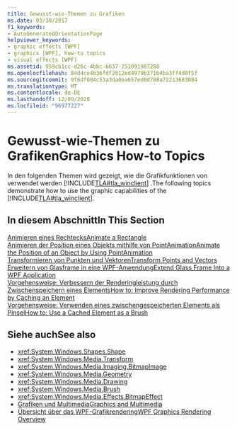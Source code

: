 ```yaml
---
title: Gewusst-wie-Themen zu Grafiken
ms.date: 03/30/2017
f1_keywords:
- AutoGeneratedOrientationPage
helpviewer_keywords:
- graphic effects [WPF]
- graphics [WPF], how-to topics
- visual effects [WPF]
ms.assetid: 959cb1cc-d26c-4bbc-b637-251091987288
ms.openlocfilehash: 84d4ce4b36fdf2b12ed4979b371b4ba3ff4d8f5f
ms.sourcegitcommit: 9f6df084c53a3da0ea657ed0d708a72213683084
ms.translationtype: MT
ms.contentlocale: de-DE
ms.lasthandoff: 12/09/2020
ms.locfileid: "96977227"
---
```

# <a name="graphics-how-to-topics"></a><span data-ttu-id="4a682-102">Gewusst-wie-Themen zu Grafiken</span><span class="sxs-lookup"><span data-stu-id="4a682-102">Graphics How-to Topics</span></span>
<span data-ttu-id="4a682-103">In den folgenden Themen wird gezeigt, wie die Grafikfunktionen von verwendet werden [!INCLUDE[TLA#tla_winclient](../../../includes/tlasharptla-winclient-md.md)] .</span><span class="sxs-lookup"><span data-stu-id="4a682-103">The following topics demonstrate how to use the graphic capabilities of the [!INCLUDE[TLA#tla_winclient](../../../includes/tlasharptla-winclient-md.md)].</span></span>  
  
## <a name="in-this-section"></a><span data-ttu-id="4a682-104">In diesem Abschnitt</span><span class="sxs-lookup"><span data-stu-id="4a682-104">In This Section</span></span>  
 [<span data-ttu-id="4a682-105">Animieren eines Rechtecks</span><span class="sxs-lookup"><span data-stu-id="4a682-105">Animate a Rectangle</span></span>](how-to-animate-a-rectangle.md)  
 [<span data-ttu-id="4a682-106">Animieren der Position eines Objekts mithilfe von PointAnimation</span><span class="sxs-lookup"><span data-stu-id="4a682-106">Animate the Position of an Object by Using PointAnimation</span></span>](how-to-animate-the-position-of-an-object-by-using-pointanimation.md)  
 [<span data-ttu-id="4a682-107">Transformieren von Punkten und Vektoren</span><span class="sxs-lookup"><span data-stu-id="4a682-107">Transform Points and Vectors</span></span>](how-to-transform-points-and-vectors.md)  
 [<span data-ttu-id="4a682-108">Erweitern von Glasframe in eine WPF-Anwendung</span><span class="sxs-lookup"><span data-stu-id="4a682-108">Extend Glass Frame Into a WPF Application</span></span>](extend-glass-frame-into-a-wpf-application.md)  
 [<span data-ttu-id="4a682-109">Vorgehensweise: Verbessern der Renderingleistung durch Zwischenspeichern eines Elements</span><span class="sxs-lookup"><span data-stu-id="4a682-109">How to: Improve Rendering Performance by Caching an Element</span></span>](how-to-improve-rendering-performance-by-caching-an-element.md)  
 [<span data-ttu-id="4a682-110">Vorgehensweise: Verwenden eines zwischengespeicherten Elements als Pinsel</span><span class="sxs-lookup"><span data-stu-id="4a682-110">How to: Use a Cached Element as a Brush</span></span>](how-to-use-a-cached-element-as-a-brush.md)  
  
## <a name="see-also"></a><span data-ttu-id="4a682-111">Siehe auch</span><span class="sxs-lookup"><span data-stu-id="4a682-111">See also</span></span>

- <xref:System.Windows.Shapes.Shape>
- <xref:System.Windows.Media.Transform>
- <xref:System.Windows.Media.Imaging.BitmapImage>
- <xref:System.Windows.Media.Geometry>
- <xref:System.Windows.Media.Drawing>
- <xref:System.Windows.Media.Brush>
- <xref:System.Windows.Media.Effects.BitmapEffect>
- [<span data-ttu-id="4a682-112">Grafiken und Multimedia</span><span class="sxs-lookup"><span data-stu-id="4a682-112">Graphics and Multimedia</span></span>](index.md)
- [<span data-ttu-id="4a682-113">Übersicht über das WPF-Grafikrendering</span><span class="sxs-lookup"><span data-stu-id="4a682-113">WPF Graphics Rendering Overview</span></span>](wpf-graphics-rendering-overview.md)
